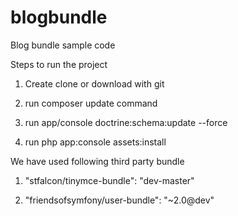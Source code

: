 # blogbundle
Blog bundle sample code

Steps to run the project

1) Create clone or download with git 

2) run composer update command 

3) run app/console doctrine:schema:update --force

4) run php app:console assets:install 



We have used following third party bundle

1) "stfalcon/tinymce-bundle": "dev-master"

2) "friendsofsymfony/user-bundle": "~2.0@dev"









